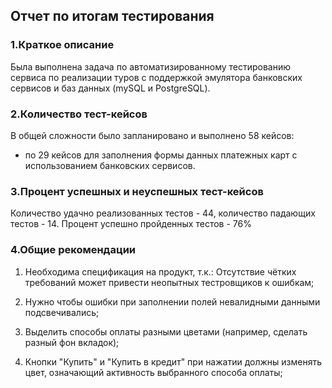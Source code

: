 ## Отчет по итогам тестирования

### **1.Краткое описание**

Была выполнена задача по автоматизированному тестированию сервиса по реализации туров с поддержкой эмулятора банковских сервисов и баз данных (mySQL и PostgreSQL).

### **2.Количество тест-кейсов**

В общей сложности было запланировано и выполнено 58 кейсов: 
- по 29 кейсов для заполнения формы данных платежных карт с использованием банковских сервисов.

### **3.Процент успешных и неуспешных тест-кейсов**
Количество удачно реализованных тестов - 44, количество падающих тестов - 14. Процент успешно пройденных тестов - 76%

### **4.Общие рекомендации**
1. Необходима спецификация на продукт, т.к.:
Отсутствие чётких требований может привести неопытных тестровщиков к ошибкам; 

2. Нужно чтобы ошибки при заполнении полей невалидными данными подсвечивались;

3. Выделить способы оплаты разными цветами (например, сделать разный фон вкладок);

4. Кнопки "Купить" и "Купить в кредит" при нажатии должны изменять цвет, означающий активность выбранного способа оплаты;
  
 